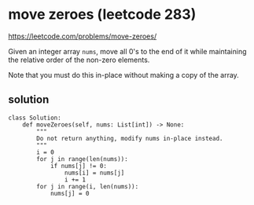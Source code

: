 # move zeroes (leetcode 283)

https://leetcode.com/problems/move-zeroes/

Given an integer array `nums`, move all 0's to the end of it while maintaining the relative order of the non-zero elements.

Note that you must do this in-place without making a copy of the array.

## solution

```
class Solution:
    def moveZeroes(self, nums: List[int]) -> None:
        """
        Do not return anything, modify nums in-place instead.
        """
        i = 0
        for j in range(len(nums)):
            if nums[j] != 0:
                nums[i] = nums[j]
                i += 1
        for j in range(i, len(nums)):
            nums[j] = 0
```
